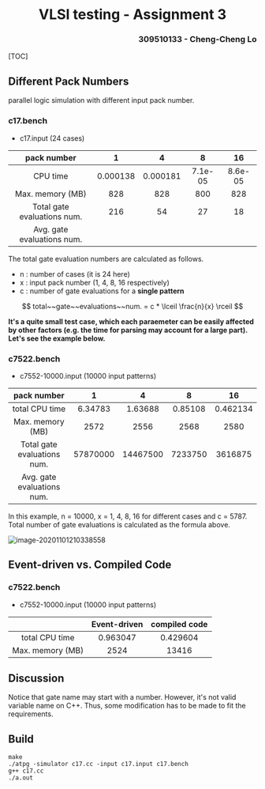 <h1 align=center> VLSI testing - Assignment 3 </h1>

<h3 align="right"> 309510133 - Cheng-Cheng Lo </h3>

[TOC]

## Different Pack Numbers

parallel logic simulation with different input pack number.

### c17.bench

* c17.input (24 cases)

|         pack number         |    1     |    4     |    8    |   16    |
| :-------------------------: | :------: | :------: | :-----: | :-----: |
|          CPU time           | 0.000138 | 0.000181 | 7.1e-05 | 8.6e-05 |
|      Max. memory (MB)       |   828    |   828    |   800   |   828   |
| Total gate evaluations num. |   216    |    54    |   27    |   18    |
| Avg. gate evaluations num.  |          |          |         |         |

The total gate evaluation numbers are calculated as follows.

* n : number of cases (it is 24 here)
* x : input pack number (1, 4, 8, 16 respectively)
* c : number of gate evaluations for a **single pattern**

$$
total~~gate~~evaluations~~num. = c * \lceil \frac{n}{x} \rceil
$$

**It's a quite small test case, which each paraemeter can be easily affected by other factors (e.g. the time for parsing may account for a large part). Let's see the example below.**

### c7522.bench

* c7552-10000.input (10000 input patterns)

|         pack number         |    1     |    4     |    8    |    16    |
| :-------------------------: | :------: | :------: | :-----: | :------: |
|       total CPU time        | 6.34783  | 1.63688  | 0.85108 | 0.462134 |
|      Max. memory (MB)       |   2572   |   2556   |  2568   |   2580   |
| Total gate evaluations num. | 57870000 | 14467500 | 7233750 | 3616875  |
| Avg. gate evaluations num.  |          |          |         |          |

In this example, n = 10000, x = 1, 4, 8, 16 for different cases and c = 5787. Total number of gate evaluations is calculated as the formula above.

![image-20201101210338558](/Users/cheng/Desktop/VLSI-Testing/hw3/image-20201101210338558.png)



## Event-driven vs. Compiled Code

### c7522.bench

* c7552-10000.input (10000 input patterns)

|                  | Event-driven | compiled code |
| :--------------: | :----------: | :-----------: |
|  total CPU time  |   0.963047   |   0.429604    |
| Max. memory (MB) |     2524     |     13416     |



## Discussion





Notice that gate name may start with a number. However, it's not  valid variable name on C++. Thus, some modification has to be made to fit the requirements.

## 





## Build

```
make
./atpg -simulator c17.cc -input c17.input c17.bench
g++ c17.cc
./a.out
```

